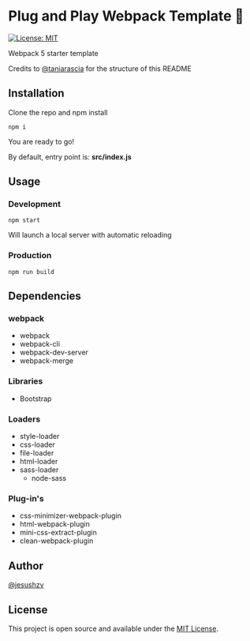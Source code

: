 # Plug and Play Webpack Template :electric_plug:
[![License: MIT](https://img.shields.io/badge/License-MIT-yellow.svg)](https://opensource.org/licenses/MIT)

Webpack 5 starter template

Credits to [@taniarascia](https://github.com/taniarascia/webpack-boilerplate) for the structure of this README

## Installation
Clone the repo and npm install

```
npm i
```

You are ready to go!

By default, entry point is: **src/index.js**

## Usage
### Development
```
npm start
```
Will launch a local server with automatic reloading
### Production
```
npm run build
```
## Dependencies
### webpack
* webpack
* webpack-cli
* webpack-dev-server
* webpack-merge
### Libraries
* Bootstrap
### Loaders
* style-loader
* css-loader
* file-loader
* html-loader
* sass-loader
  * node-sass
### Plug-in's
* css-minimizer-webpack-plugin
* html-webpack-plugin
* mini-css-extract-plugin
* clean-webpack-plugin

## Author

[@jesushzv](https://github.com/jesushzv)

## License
This project is open source and available under the [MIT License](https://opensource.org/licenses/MIT).

